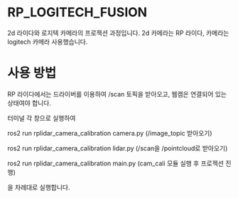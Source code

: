 # RP_LOGITECH_FUSION

2d 라이다와 로지텍 카메라의 프로젝션 과정입니다. 2d 카메라는 RP 라이다, 카메라는 logitech 카메라 사용했습니다. 

# 사용 방법

RP 라이다에서는 드라이버를 이용하여 /scan 토픽을 받아오고, 웹캠은 연결되어 있는 상태여야 합니다. 

터미널 각 창으로 실행하여 

ros2 run rplidar_camera_calibration camera.py (/image_topic 받아오기)

ros2 run rplidar_camera_calibration lidar.py (/scan을 /pointcloud로 받아오기)

ros2 run rplidar_camera_calibration main.py (cam_cali 모듈 실행 후 프로젝션 진행)

을 차례대로 실행합니다. 
